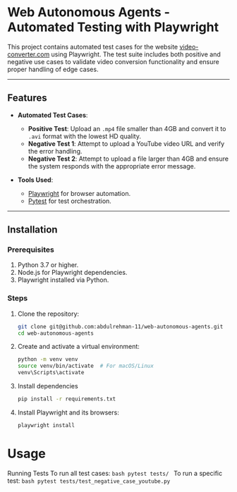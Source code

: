 # Web Autonomous Agents - Automated Testing with Playwright

This project contains automated test cases for the website [video-converter.com](https://video-converter.com/) using Playwright. The test suite includes both positive and negative use cases to validate video conversion functionality and ensure proper handling of edge cases.

---

## Features

- **Automated Test Cases**:
  - **Positive Test**: Upload an `.mp4` file smaller than 4GB and convert it to `.avi` format with the lowest HD quality.
  - **Negative Test 1**: Attempt to upload a YouTube video URL and verify the error handling.
  - **Negative Test 2**: Attempt to upload a file larger than 4GB and ensure the system responds with the appropriate error message.
  
- **Tools Used**:
  - [Playwright](https://playwright.dev/) for browser automation.
  - [Pytest](https://docs.pytest.org/) for test orchestration.

---

## Installation

### Prerequisites

1. Python 3.7 or higher.
2. Node.js for Playwright dependencies.
3. Playwright installed via Python.

### Steps

1. Clone the repository:
   ```bash
   git clone git@github.com:abdulrehman-11/web-autonomous-agents.git
   cd web-autonomous-agents
   ```

2. Create and activate a virtual environment:
    ```bash
    python -m venv venv
    source venv/bin/activate  # For macOS/Linux
    venv\Scripts\activate 
    ```

3. Install dependencies
    ```bash
    pip install -r requirements.txt
    ```

4. Install Playwright and its browsers:
    ```bash
    playwright install
    ```

# Usage
Running Tests
To run all test cases:
    ```bash
    pytest tests/
    ```
To run a specific test:
    ```bash
    pytest tests/test_negative_case_youtube.py
    ```